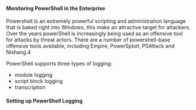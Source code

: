 #### Monitoring PowerShell in the Enterprise 

Powershell is an extremely powerful scripting and administration language that is baked right into Windows, this make an attractive target for attackers. Over the years
powerShell is increasingly being used as an offensive tool for attacks by threat actors. There are a number of powershell-base offensive tools available, including Empire, PowerSploit, PSAttack and Nishang.4

PowerShell supports three types of logging: 
+ module logging
+ script block logging
+ transcription


#### Setting up PowerShell Logging
